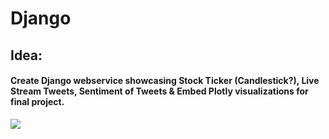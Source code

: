 # Django
## Idea:
#### Create Django webservice showcasing Stock Ticker (Candlestick?), Live Stream Tweets, Sentiment of Tweets & Embed Plotly visualizations for final project.

![](https://pythonprogramming.net/static/images/categories/django.png)

